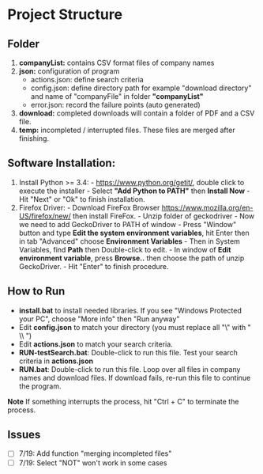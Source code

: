 # Project Structure
## Folder
 1. __companyList:__ contains CSV format files of company names
 2. __json:__ configuration of program
    - actions.json: define search criteria
    - config.json: define directory path for example "download directory" and name of "companyFile" in folder __"companyList"__
    - error.json: record the failure points (auto generated)
 3. __download:__ completed downloads will contain a folder of PDF and a CSV file.   
 4. __temp:__ incompleted / interrupted files. These files are merged after finishing.

## Software Installation:
  1. Install Python >= 3.4:
    - https://www.python.org/getit/, double click to execute the installer
    - Select __"Add Python to PATH"__ then __Install Now__
    - Hit "Next" or "Ok" to finish installation.
  2. Firefox Driver:
    - Download FireFox Browser https://www.mozilla.org/en-US/firefox/new/ then install FireFox.
    - Unzip folder of geckodriver
    - Now we need to add GeckoDriver to PATH of window
    - Press "Window" button and type __Edit the system environment variables__, hit Enter then in tab "Advanced" choose __Environment Variables__
    - Then in System Variables, find __Path__ then Double-click to edit.
    - In window of __Edit environment variable__, press __Browse..__ then choose the path of unzip GeckoDriver.
    - Hit "Enter" to finish procedure.

## How to Run
- __install.bat__ to install needed libraries. If you see "Windows Protected your PC", choose "More info" then "Run anyway"
- Edit __config.json__  to match your directory (you must replace all "\\" with " \\\ ")  
- Edit __actions.json__ to match your search criteria.
- __RUN-testSearch.bat__: Double-click to run this file. Test your search criteria in __actions.json__
- __RUN.bat__: Double-click to run this file. Loop over all files in company names and download files. If download fails, re-run this file to continue the program.

__Note__ If something interrupts the process, hit "Ctrl + C" to terminate the process.

## Issues
- [ ] 7/19: Add function "merging incompleted files"
- [ ] 7/19: Select "NOT" won't work in some cases
